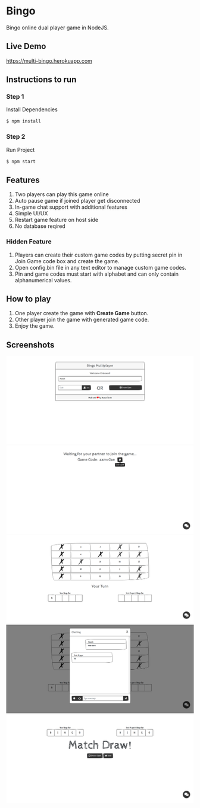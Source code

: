 # Bingo

Bingo online dual player game in NodeJS.

## Live Demo

https://multi-bingo.herokuapp.com

## Instructions to run

### Step 1

Install Dependencies

```bash
$ npm install
```

### Step 2

Run Project

```bash
$ npm start
```

## Features

1. Two players can play this game online
2. Auto pause game if joined player get disconnected
3. In-game chat support with additional features
4. Simple UI/UX
5. Restart game feature on host side
6. No database reqired

### Hidden Feature

1. Players can create their custom game codes by putting secret pin in Join Game code box and create the game.
2. Open config.bin file in any text editor to manage custom game codes.
3. Pin and game codes must start with alphabet and can only contain alphanumerical values.

## How to play

1. One player create the game with **Create Game** button.
2. Other player join the game with generated game code.
3. Enjoy the game.

## Screenshots

<img src="screenshots/ss1.png?raw=true" alt="Screenshot 1">
<img src="screenshots/ss2.png?raw=true" alt="Screenshot 2">
<img src="screenshots/ss3.png?raw=true" alt="Screenshot 3">
<img src="screenshots/ss4.png?raw=true" alt="Screenshot 4">
<img src="screenshots/ss5.png?raw=true" alt="Screenshot 5">
